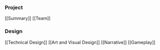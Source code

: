 ### Project
[[Summary]]
[[Team]]
### Design
[[Technical Design]]
[[Art and Visual Design]]
[[Narrative]]
[[Gameplay]]
